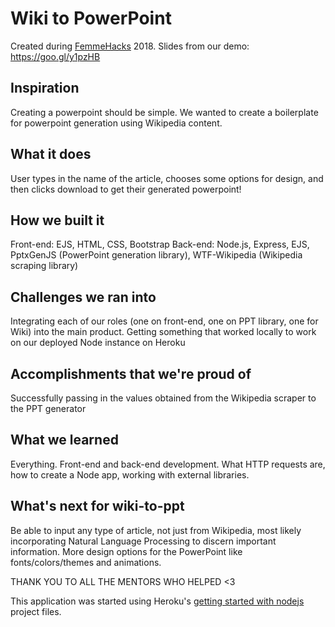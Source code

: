 # Wiki to PowerPoint
Created during [FemmeHacks](femmehacks.io) 2018.
Slides from our demo: https://goo.gl/y1pzHB
## Inspiration
Creating a powerpoint should be simple. We wanted to create a boilerplate for powerpoint generation using Wikipedia content.

## What it does
User types in the name of the article, chooses some options for design, and then clicks download to get their generated powerpoint!

## How we built it
Front-end: EJS, HTML, CSS, Bootstrap
Back-end: Node.js, Express, EJS, PptxGenJS (PowerPoint generation library), WTF-Wikipedia (Wikipedia scraping library)

## Challenges we ran into
Integrating each of our roles (one on front-end, one on PPT library, one for Wiki) into the main product.
Getting something that worked locally to work on our deployed Node instance on Heroku

## Accomplishments that we're proud of
Successfully passing in the values obtained from the Wikipedia scraper to the PPT generator

## What we learned
Everything. Front-end and back-end development. What HTTP requests are, how to create a Node app, working with external libraries.

## What's next for wiki-to-ppt
Be able to input any type of article, not just from Wikipedia, most likely incorporating Natural Language Processing to discern important information. More design options for the PowerPoint like fonts/colors/themes and animations.

THANK YOU TO ALL THE MENTORS WHO HELPED <3


This application was started using Heroku's [getting started with nodejs](https://devcenter.heroku.com/articles/getting-started-with-nodejs) project files. 

